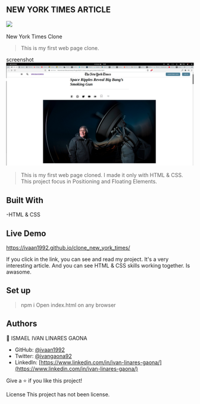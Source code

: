 
## NEW YORK TIMES ARTICLE

![](https://img.shields.io/badge/Microverse-blueviolet)

New York Times Clone

>This is my first web page clone.

screenshot
![alt text](https://github.com/ivaan1992/clone_new_york_times/blob/develop/Images/screenshot.png)


>This is my first web page cloned. I made it only with HTML & CSS. This project focus in Positioning and Floating Elements.
 
## Built With

-HTML & CSS

## Live Demo

https://ivaan1992.github.io/clone_new_york_times/

If you click in the link, you can see and read my project.
It's a very interesting article. And you can see HTML & CSS skills working together. Is awasome. 

## Set up
> npm i
> Open index.html on any browser

## Authors

👤 ISMAEL IVAN LINARES GAONA

- GitHub: [ @ivaan1992](https://github.com/ivaan1992)
- Twitter: [@ivangaona92](https://twitter.com/ivangaona92)
- LinkedIn: [https://www.linkedin.com/in/ivan-linares-gaona/](https://www.linkedin.com/in/ivan-linares-gaona/)

Give a ⭐️ if you like this project!


License This project has not been license.

